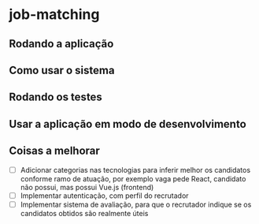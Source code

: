# job-matching

## Rodando a aplicação

## Como usar o sistema

## Rodando os testes

## Usar a aplicação em modo de desenvolvimento

## Coisas a melhorar

- [ ] Adicionar categorias nas tecnologias para inferir melhor os candidatos conforme ramo de atuação, por exemplo vaga pede React, candidato não possui, mas possui Vue.js (frontend)
- [ ] Implementar autenticação, com perfil do recrutador
- [ ] Implementar sistema de avaliação, para que o recrutador indique se os candidatos obtidos são realmente úteis
